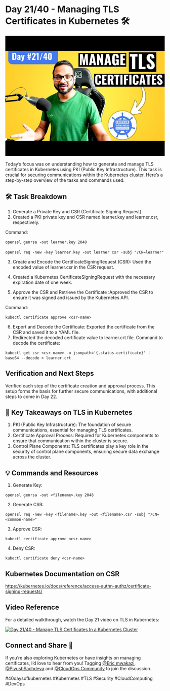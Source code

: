 # Day 21/40 - Managing TLS Certificates in Kubernetes 🛠️

<img src='./assets/21.png'>

Today’s focus was on understanding how to generate and manage TLS certificates in Kubernetes using PKI (Public Key Infrastructure). This task is crucial for securing communications within the Kubernetes cluster. Here’s a step-by-step overview of the tasks and commands used.

## 🛠 Task Breakdown
1. Generate a Private Key and CSR (Certificate Signing Request)
2. Created a PKI private key and CSR named learner.key and learner.csr, respectively.

Command:
```
openssl genrsa -out learner.key 2048

openssl req -new -key learner.key -out learner csr -subj "/CN=learner"
```
3. Create and Encode the CertificateSigningRequest (CSR): Used the encoded value of learner.csr in the CSR request.

4. Created a Kubernetes CertificateSigningRequest with the necessary expiration date of one week.

5. Approve the CSR and Retrieve the Certificate :Approved the CSR to ensure it was signed and issued by the Kubernetes API.

Command:
```
kubectl certificate approve <csr-name>
```
6. Export and Decode the Certificate: 
Exported the certificate from the CSR and saved it to a YAML file.
7. Redirected the decoded certificate value to learner.crt file.
Command to decode the certificate:
```
kubectl get csr <csr-name> -o jsonpath='{.status.certificate}' | base64 --decode > learner.crt
```
## Verification and Next Steps
Verified each step of the certificate creation and approval process.
This setup forms the basis for further secure communications, with additional steps to come in Day 22.

## 📘 Key Takeaways on TLS in Kubernetes
1. PKI (Public Key Infrastructure): The foundation of secure communications, essential for managing TLS certificates.
2. Certificate Approval Process: Required for Kubernetes components to ensure that communication within the cluster is secure.
3. Control Plane Components: TLS certificates play a key role in the security of control plane components, ensuring secure data exchange across the cluster.

## 💡 Commands and Resources

1. Generate Key:
```
openssl genrsa -out <filename>.key 2048
```
2. Generate CSR:
```
openssl req -new -key <filename>.key -out <filename>.csr -subj "/CN=<common-name>"
```
3. Approve CSR:
```
kubectl certificate approve <csr-name>
```
4. Deny CSR:
```
kubectl certificate deny <csr-name>
```
## Kubernetes Documentation on CSR
https://kubernetes.io/docs/reference/access-authn-authz/certificate-signing-requests/

## Video Reference

For a detailed walkthrough, watch the Day 21 video on TLS in Kubernetes:

[![Day 21/40 - Manage TLS Certificates In a Kubernetes Cluster ](https://img.youtube.com/vi/LvPA-z8Xg4s/sddefault.jpg)](https://youtu.be/LvPA-z8Xg4s)

## Connect and Share 🚀

If you’re also exploring Kubernetes or have insights on managing certificates, I’d love to hear from you! Tagging [@Eric mwakazi](https://www.linkedin.com/in/eric-mwakazi), [@PiyushSachdeva](https://www.linkedin.com/in/piyush-sachdeva) and [@CloudOps Community](https://www.linkedin.com/company/thecloudopscomm) to join the discussion.

#40daysofkubernetes #Kubernetes #TLS #Security #CloudComputing #DevOps
